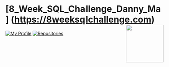 # [8_Week_SQL_Challenge_Danny_Ma] (https://8weeksqlchallenge.com) <img src="https://s3.amazonaws.com/thinkific-import/357412/n0nS0vA3RmOtzsH99jyf_Data_With_Danny_Round_Logo_png" align="right" width="120" />

[![My Profile](https://img.shields.io/badge/View-My_Profile-green?logo=GitHub)](https://github.com/germangds)
[![Repositories](https://img.shields.io/badge/View-My_Repositories-blue?logo=GitHub)](https://github.com/germangds?tab=repositories)